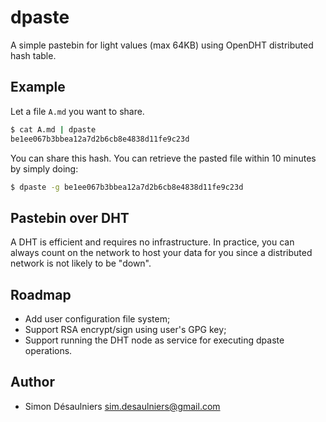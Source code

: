 # dpaste

A simple pastebin for light values (max 64KB) using OpenDHT distributed hash table.

## Example

Let a file `A.md` you want to share.
```sh
$ cat A.md | dpaste
be1ee067b3bbea12a7d2b6cb8e4838d11fe9c23d
```

You can share this hash. You can retrieve the pasted file within 10 minutes by
simply doing:
```sh
$ dpaste -g be1ee067b3bbea12a7d2b6cb8e4838d11fe9c23d
```

## Pastebin over DHT

A DHT is efficient and requires no infrastructure. In practice, you can always
count on the network to host your data for you since a distributed network is
not likely to be "down".

## Roadmap

- Add user configuration file system;
- Support RSA encrypt/sign using user's GPG key;
- Support running the DHT node as service for executing dpaste operations.

## Author

- Simon Désaulniers <sim.desaulniers@gmail.com>
